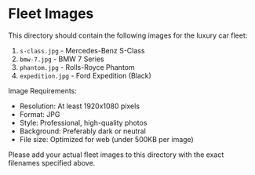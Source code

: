 # Fleet Images

This directory should contain the following images for the luxury car fleet:

1. `s-class.jpg` - Mercedes-Benz S-Class
2. `bmw-7.jpg` - BMW 7 Series
3. `phantom.jpg` - Rolls-Royce Phantom
4. `expedition.jpg` - Ford Expedition (Black)

Image Requirements:
- Resolution: At least 1920x1080 pixels
- Format: JPG
- Style: Professional, high-quality photos
- Background: Preferably dark or neutral
- File size: Optimized for web (under 500KB per image)

Please add your actual fleet images to this directory with the exact filenames specified above. 
